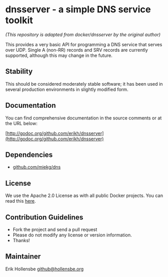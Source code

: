 # dnsserver - a simple DNS service toolkit

_(This repository is adapted from docker/dnsserver by the original author)_

This provides a very basic API for programming a DNS service that serves over
UDP. Single A (non-RR) records and SRV records are currently supported,
although this may change in the future.

## Stability

This should be considered moderately stable software; it has been used in
several production environments in slightly modified form.

## Documentation

You can find comprehensive documentation in the source comments or at the URL below:

[http://godoc.org/github.com/erikh/dnsserver](http://godoc.org/github.com/erikh/dnsserver)

## Dependencies

- [github.com/miekg/dns](https://github.com/miekg/dns)

## License

We use the Apache 2.0 License as with all public Docker projects. You can read
this [here](https://github.com/docker/dnsserver/blob/master/LICENSE).

## Contribution Guidelines

- Fork the project and send a pull request
- Please do not modify any license or version information.
- Thanks!

## Maintainer

Erik Hollensbe <github@hollensbe.org>
